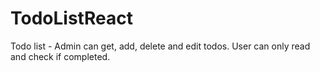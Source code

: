 # TodoListReact
Todo list - Admin can get, add, delete and edit todos. User can only read and check if completed.
